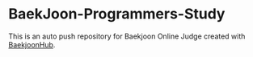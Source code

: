 # BaekJoon-Programmers-Study
This is an auto push repository for Baekjoon Online Judge created with [BaekjoonHub](https://github.com/BaekjoonHub/BaekjoonHub).













